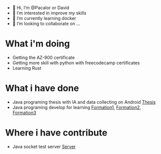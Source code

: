 - 👋 Hi, I’m @Pacalor or David
- 👀 I’m interested in improve my skills
- 🌱 I’m currently learning docker
- 💞️ I’m looking to collaborate on ...

# What i'm doing

- Getting the AZ-900 certificate
- Getting more skill with python with freecodecamp certificates
- Learning Rust


# What i have done

- Java programing thesis with IA and data collecting on Android  [Thesis](../TFG/)
- Java programing develop for learning [Formation1](../T-Formation/),  [Formation2](../VendingMachine/), [Formation3](../Baptisterio-Java/)

# Where i have contribute

- Java socket test server [Server](https://github.com/AdrianArtimez/ServerChat)